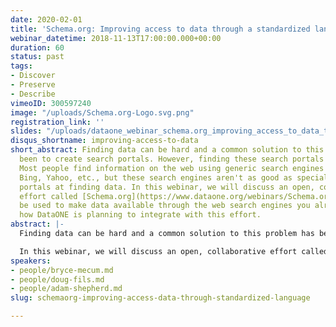 ```yaml
---
date: 2020-02-01
title: 'Schema.org: Improving access to data through a standardized language'
webinar_datetime: 2018-11-13T17:00:00.000+00:00
duration: 60
status: past
tags:
- Discover
- Preserve
- Describe
vimeoID: 300597240
image: "/uploads/Schema.org-Logo.svg.png"
registration_link: ''
slides: "/uploads/dataone_webinar_schema.org_improving_access_to_data_through_a_standardized_language.pdf"
disqus_shortname: improving-access-to-data
short_abstract: Finding data can be hard and a common solution to this problem has
  been to create search portals. However, finding these search portals is often challenging.
  Most people find information on the web using generic search engines such as Google,
  Bing, Yahoo, etc., but these search engines aren't as good as specialized search
  portals at finding data. In this webinar, we will discuss an open, collaborative
  effort called [Schema.org](https://www.dataone.org/webinars/Schema.org) which can
  be used to make data available through the web search engines you already use and
  how DataONE is planning to integrate with this effort.
abstract: |-
  Finding data can be hard and a common solution to this problem has been to create search portals. However, finding these search portals is often challenging. DataONE partially addresses this problem by providing a unified search portal over its member repositories' holdings (many with their own search portals). But it remains a problem to find DataONE's search portal in the first place. Most people find information on the web using generic search engines such as Google, Bing, Yahoo, etc., but these search engines aren't as good as specialized search portals at finding data. What if this wasn't the case? What if web search engines understood our data and helped us find it?

  In this webinar, we will discuss an open, collaborative effort called [Schema.org](https://www.dataone.org/webinars/Schema.org) which can be used to make data available through the web search engines you already use and how DataONE is planning to integrate with this effort.
speakers:
- people/bryce-mecum.md
- people/doug-fils.md
- people/adam-shepherd.md
slug: schemaorg-improving-access-data-through-standardized-language

---
```

